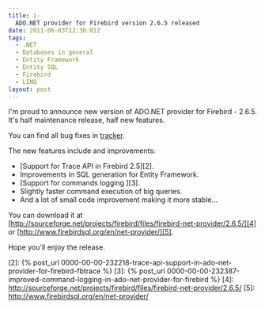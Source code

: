 ```yaml
---
title: |-
  ADO.NET provider for Firebird version 2.6.5 released
date: 2011-06-03T12:30:01Z
tags:
  - .NET
  - Databases in general
  - Entity Framework
  - Entity SQL
  - Firebird
  - LINQ
layout: post
---
```

I'm proud to announce new version of ADO.NET provider for Firebird - 2.6.5. It's half maintenance release, half new features.

You can find all bug fixes in [tracker][1].

The new features include and improvements:

* [Support for Trace API in Firebird 2.5][2].
* Improvements in SQL generation for Entity Framework.
* [Support for commands logging ][3].
* Slightly faster command execution of big queries.
* And a lot of small code improvement making it more stable...


You can download it at [http://sourceforge.net/projects/firebird/files/firebird-net-provider/2.6.5/][4] or [http://www.firebirdsql.org/en/net-provider/][5].

Hope you'll enjoy the release.

[1]: http://tracker.firebirdsql.org/secure/IssueNavigator.jspa?reset=true&&pid=10003&fixfor=10400&sorter/field=issuekey&sorter/order=DESC
[2]: {% post_url 0000-00-00-232218-trace-api-support-in-ado-net-provider-for-firebird-fbtrace %}
[3]: {% post_url 0000-00-00-232387-improved-command-logging-in-ado-net-provider-for-firebird %}
[4]: http://sourceforge.net/projects/firebird/files/firebird-net-provider/2.6.5/
[5]: http://www.firebirdsql.org/en/net-provider/